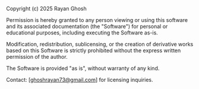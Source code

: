 Copyright (c) 2025 Rayan Ghosh

Permission is hereby granted to any person viewing or using this software and its associated documentation (the "Software") for personal or educational purposes, including executing the Software as-is.

Modification, redistribution, sublicensing, or the creation of derivative works based on this Software is strictly prohibited without the express written permission of the author.

The Software is provided "as is", without warranty of any kind.

Contact: [ghoshrayan73@gmail.com] for licensing inquiries.

